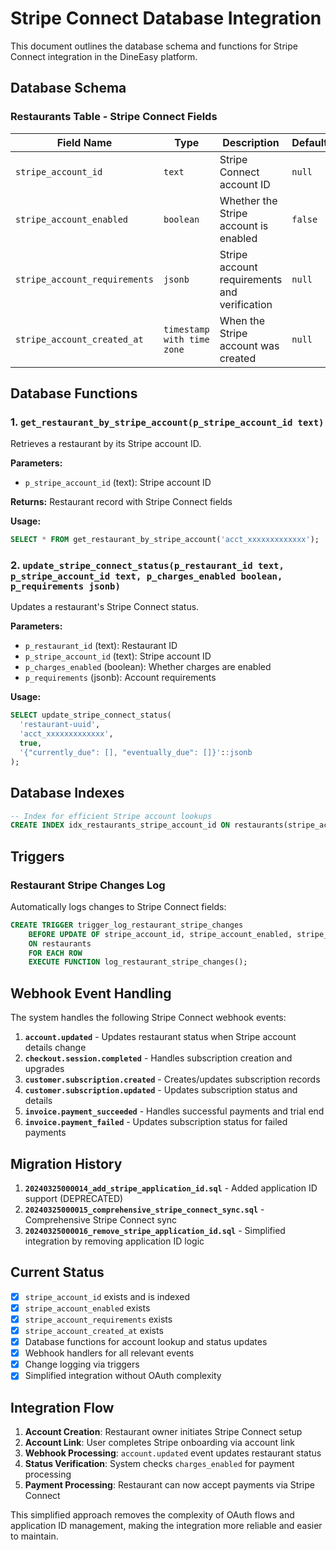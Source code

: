 # Stripe Connect Database Integration

This document outlines the database schema and functions for Stripe Connect integration in the DineEasy platform.

## Database Schema

### Restaurants Table - Stripe Connect Fields

| Field Name                    | Type                       | Description                                  | Default |
| ----------------------------- | -------------------------- | -------------------------------------------- | ------- |
| `stripe_account_id`           | `text`                     | Stripe Connect account ID                    | `null`  |
| `stripe_account_enabled`      | `boolean`                  | Whether the Stripe account is enabled        | `false` |
| `stripe_account_requirements` | `jsonb`                    | Stripe account requirements and verification | `null`  |
| `stripe_account_created_at`   | `timestamp with time zone` | When the Stripe account was created          | `null`  |

## Database Functions

### 1. `get_restaurant_by_stripe_account(p_stripe_account_id text)`

Retrieves a restaurant by its Stripe account ID.

**Parameters:**

- `p_stripe_account_id` (text): Stripe account ID

**Returns:** Restaurant record with Stripe Connect fields

**Usage:**

```sql
SELECT * FROM get_restaurant_by_stripe_account('acct_xxxxxxxxxxxxx');
```

### 2. `update_stripe_connect_status(p_restaurant_id text, p_stripe_account_id text, p_charges_enabled boolean, p_requirements jsonb)`

Updates a restaurant's Stripe Connect status.

**Parameters:**

- `p_restaurant_id` (text): Restaurant ID
- `p_stripe_account_id` (text): Stripe account ID
- `p_charges_enabled` (boolean): Whether charges are enabled
- `p_requirements` (jsonb): Account requirements

**Usage:**

```sql
SELECT update_stripe_connect_status(
  'restaurant-uuid',
  'acct_xxxxxxxxxxxxx',
  true,
  '{"currently_due": [], "eventually_due": []}'::jsonb
);
```

## Database Indexes

```sql
-- Index for efficient Stripe account lookups
CREATE INDEX idx_restaurants_stripe_account_id ON restaurants(stripe_account_id);
```

## Triggers

### Restaurant Stripe Changes Log

Automatically logs changes to Stripe Connect fields:

```sql
CREATE TRIGGER trigger_log_restaurant_stripe_changes
    BEFORE UPDATE OF stripe_account_id, stripe_account_enabled, stripe_account_requirements
    ON restaurants
    FOR EACH ROW
    EXECUTE FUNCTION log_restaurant_stripe_changes();
```

## Webhook Event Handling

The system handles the following Stripe Connect webhook events:

1. **`account.updated`** - Updates restaurant status when Stripe account details change
2. **`checkout.session.completed`** - Handles subscription creation and upgrades
3. **`customer.subscription.created`** - Creates/updates subscription records
4. **`customer.subscription.updated`** - Updates subscription status and details
5. **`invoice.payment_succeeded`** - Handles successful payments and trial end
6. **`invoice.payment_failed`** - Updates subscription status for failed payments

## Migration History

1. **`20240325000014_add_stripe_application_id.sql`** - Added application ID support (DEPRECATED)
2. **`20240325000015_comprehensive_stripe_connect_sync.sql`** - Comprehensive Stripe Connect sync
3. **`20240325000016_remove_stripe_application_id.sql`** - Simplified integration by removing application ID logic

## Current Status

- [x] `stripe_account_id` exists and is indexed
- [x] `stripe_account_enabled` exists
- [x] `stripe_account_requirements` exists
- [x] `stripe_account_created_at` exists
- [x] Database functions for account lookup and status updates
- [x] Webhook handlers for all relevant events
- [x] Change logging via triggers
- [x] Simplified integration without OAuth complexity

## Integration Flow

1. **Account Creation**: Restaurant owner initiates Stripe Connect setup
2. **Account Link**: User completes Stripe onboarding via account link
3. **Webhook Processing**: `account.updated` event updates restaurant status
4. **Status Verification**: System checks `charges_enabled` for payment processing
5. **Payment Processing**: Restaurant can now accept payments via Stripe Connect

This simplified approach removes the complexity of OAuth flows and application ID management, making the integration more reliable and easier to maintain.
